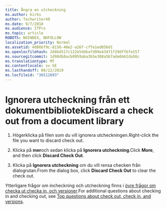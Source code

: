 ```yaml
---
title: Ångra en utcheckning
ms.author: kirks
author: Techwriter40
ms.date: 9/7/2018
ms.audience: ITPro
ms.topic: article
ROBOTS: NOINDEX, NOFOLLOW
localization_priority: Normal
ms.assetid: 4d86bf9c-8158-40e2-a26f-cffe1ed856d1
ms.openlocfilehash: 2d4bd517c122e5ddbafd99e43471f29dffbfe157
ms.sourcegitcommit: 1d98db8acb9959aba3b5e308a567ade6b62da56c
ms.translationtype: MT
ms.contentlocale: sv-SE
ms.lasthandoff: 08/22/2019
ms.locfileid: "36512693"
---
```

# <a name="discard-a-check-out-from-a-document-library"></a><span data-ttu-id="9116c-102">Ignorera utcheckning från ett dokumentbibliotek</span><span class="sxs-lookup"><span data-stu-id="9116c-102">Discard a check out from a document library</span></span>

1. <span data-ttu-id="9116c-103">Högerklicka på filen som du vill ignorera utcheckningen.</span><span class="sxs-lookup"><span data-stu-id="9116c-103">Right-click the file you want to discard check out.</span></span>
    
2. <span data-ttu-id="9116c-104">Klicka på **mer**och sedan klicka på **Ignorera utcheckning**.</span><span class="sxs-lookup"><span data-stu-id="9116c-104">Click **More**, and then click **Discard Check Out**.</span></span> 
    
3. <span data-ttu-id="9116c-105">Klicka på **Ignorera utcheckning** om du vill rensa checken från dialogrutan.</span><span class="sxs-lookup"><span data-stu-id="9116c-105">From the dialog box, click **Discard Check Out** to clear the check out.</span></span> 
    
<span data-ttu-id="9116c-106">Ytterligare frågor om incheckning och utcheckning finns i [övre frågor om checka ut checka in, och versioner](https://go.microsoft.com/fwlink/?linkid=2018786).</span><span class="sxs-lookup"><span data-stu-id="9116c-106">For additional questions about checking in and checking out, see [Top questions about check out, check in, and versions](https://go.microsoft.com/fwlink/?linkid=2018786).</span></span>
  

